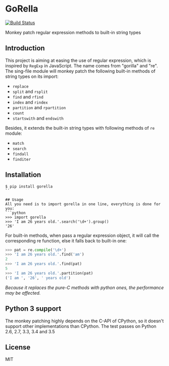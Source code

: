 # GoRella
[![Build Status](https://travis-ci.org/frostming/gorella.svg?branch=master)](https://travis-ci.org/frostming/gorella)

Monkey patch regular expression methods to built-in string types

## Introduction
This project is aiming at easing the use of regular expression, which is inspired by `RegExp` in JavaScript. The name comes from "gorilla" and "re". The sing-file module will monkey patch the following built-in methods of string types on its import:

- `replace`
- `split` and `rsplit`
- `find` and `rfind`
- `index` and `rindex`
- `partition` and `rpartition`
- `count`
- `startswith` and `endswith`

Besides, it extends the built-in string types with following methods of `re`
module:

- `match`
- `search`
- `findall`
- `finditer`

## Installation
```
$ pip install gorella
``

## Usage
All you need is to import gorella in one line, everything is done for you:
```python
>>> import gorella
>>> 'I am 26 years old.'.search('\d+').group()
'26'
```
For built-in methods, when pass a regular expression object, it will call the corresponding re function, else it falls back to built-in one:
```python
>>> pat = re.compile('\d+')
>>> 'I am 26 years old.'.find('am')
2
>>> 'I am 26 years old.'.find(pat)
5
>>> 'I am 26 years old.'.partition(pat)
('I am ', '26', ' years old')
```
*Because it replaces the pure-C methods with python ones, the performance may be affected.*

## Python 3 support
The monkey patching highly depends on the C-API of CPython, so it doesn't support other implementations than CPython. The test passes on Python 2.6, 2.7, 3.3, 3.4 and 3.5

## License
MIT
